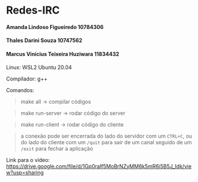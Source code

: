 # Redes-IRC
#### Amanda Lindoso Figueiredo			10784306
#### Thales Darini Souza				10747562
#### Marcus Vinícius Teixeira Huziwara 		11834432

Linux: WSL2 Ubuntu 20.04

Compilador: g++

Comandos: 
> make all -> compilar códigos

> make run-server -> rodar código do server

> make run-client -> rodar código do cliente

> a conexão pode ser encerrada do lado do servidor com um `CTRL+C`, ou do lado do cliente com um `/quit` para sair de um canal seguido de um `/exit` para fechar a aplicação


Link para o vídeo:
https://drive.google.com/file/d/1Gp0raIf5MoBrNZyMM6k5mR6i5B5J_Idk/view?usp=sharing
